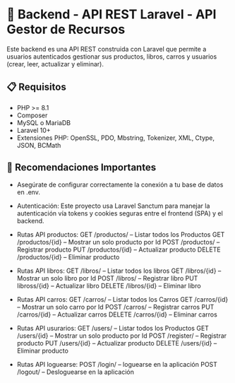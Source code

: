 # 🐘 Backend - API REST Laravel - API Gestor de Recursos

Este backend es una API REST construida con Laravel que permite a usuarios autenticados gestionar sus productos, libros, carros y usuarios (crear, leer, actualizar y eliminar).

## 📋 Requisitos

- PHP >= 8.1
- Composer
- MySQL o MariaDB
- Laravel 10+
- Extensiones PHP: OpenSSL, PDO, Mbstring, Tokenizer, XML, Ctype, JSON, BCMath

## 🚀 Recomendaciones Importantes

- Asegúrate de configurar correctamente la conexión a tu base de datos en .env.
- Autenticación: Este proyecto usa Laravel Sanctum para manejar la autenticación vía tokens y cookies seguras entre el frontend (SPA) y el backend.

- Rutas API productos:
    GET /productos/ – Listar todos los Productos
    GET /productos/{id} – Mostrar un solo producto por Id
    POST /productos/ – Registrar producto
    PUT /productos/{id} – Actualizar producto
    DELETE /productos/{id} – Eliminar producto

- Rutas API libros:
    GET /libros/ – Listar todos los libros
    GET /libros/{id} – Mostrar un solo libro por Id
    POST /libros/ – Registrar libro
    PUT libross/{id} – Actualizar libro
    DELETE /libros/{id} – Eliminar libro

- Rutas API carros:
    GET /carros/ – Listar todos los Carros
    GET /carros/{id} – Mostrar un solo carro por Id
    POST /carros/ – Registrar carros
    PUT /carros/{id} – Actualizar carros
    DELETE /carros/{id} – Eliminar carros

- Rutas API usurarios:
    GET /users/ – Listar todos los Productos
    GET /users/{id} – Mostrar un solo producto por Id
    POST /register/ – Registrar producto
    PUT /users/{id} – Actualizar producto
    DELETE /users/{id} – Eliminar producto

- Rutas API loguearse:
    POST /login/ – loguearse en la aplicación
    POST /logout/ – Desloguearse en la aplicación



